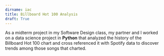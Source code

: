 ```yaml
---
dirname: iac
title: Billboard Hot 100 Analysis
draft: True
---
```


As a midterm project in my Software Design class, my partner and I worked on a data science project  in __Python__ that analyzed the history of the Billboard Hot 100 chart and cross referenced it with Spotify data to discover trends among those songs that charted.

